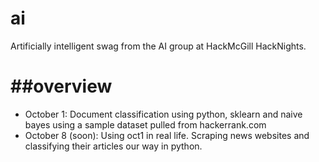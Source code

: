 ai
==

Artificially intelligent swag from the AI group at HackMcGill HackNights.

##overview
==

- October 1: Document classification using python, sklearn and naive bayes using a sample dataset pulled from hackerrank.com
- October 8 (soon): Using oct1 in real life. Scraping news websites and classifying their articles our way in python.
